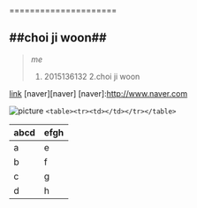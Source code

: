 =====================

##choi ji woon##
---------------------

>*me*
>1. 2015136132
>2.choi ji woon

[link](http://www.naver.com)
[naver][naver]
[naver]:http://www.naver.com

![picture](http://koreatech.ac.kr/kut_logo.gif)
`<table><tr><td></td></tr></table>`

abcd|efgh
----|----
a|e
b|f
c|g
d|h

